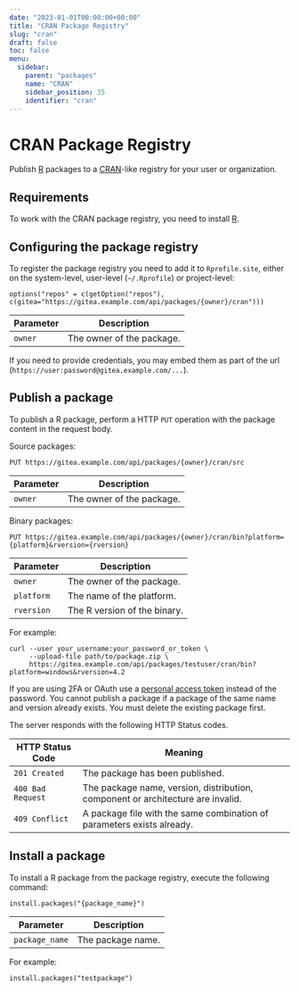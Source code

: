 ```yaml
---
date: "2023-01-01T00:00:00+00:00"
title: "CRAN Package Registry"
slug: "cran"
draft: false
toc: false
menu:
  sidebar:
    parent: "packages"
    name: "CRAN"
    sidebar_position: 35
    identifier: "cran"
---
```


# CRAN Package Registry

Publish [R](https://www.r-project.org/) packages to a [CRAN](https://cran.r-project.org/)-like registry for your user or organization.

## Requirements

To work with the CRAN package registry, you need to install [R](https://cran.r-project.org/).

## Configuring the package registry

To register the package registry you need to add it to `Rprofile.site`, either on the system-level, user-level (`~/.Rprofile`) or project-level:

```
options("repos" = c(getOption("repos"), c(gitea="https://gitea.example.com/api/packages/{owner}/cran")))
```

| Parameter | Description |
| --------- | ----------- |
| `owner`   | The owner of the package. |

If you need to provide credentials, you may embed them as part of the url (`https://user:password@gitea.example.com/...`).

## Publish a package

To publish a R package, perform a HTTP `PUT` operation with the package content in the request body.

Source packages:

```
PUT https://gitea.example.com/api/packages/{owner}/cran/src
```

| Parameter | Description |
| --------- | ----------- |
| `owner`   | The owner of the package. |

Binary packages:

```
PUT https://gitea.example.com/api/packages/{owner}/cran/bin?platform={platform}&rversion={rversion}
```

| Parameter  | Description |
| ---------- | ----------- |
| `owner`    | The owner of the package. |
| `platform` | The name of the platform. |
| `rversion` | The R version of the binary. |

For example:

```shell
curl --user your_username:your_password_or_token \
     --upload-file path/to/package.zip \
     https://gitea.example.com/api/packages/testuser/cran/bin?platform=windows&rversion=4.2
```

If you are using 2FA or OAuth use a [personal access token](development/api-usage.md#authentication) instead of the password.
You cannot publish a package if a package of the same name and version already exists. You must delete the existing package first.

The server responds with the following HTTP Status codes.

| HTTP Status Code  | Meaning |
| ----------------- | ------- |
| `201 Created`     | The package has been published. |
| `400 Bad Request` | The package name, version, distribution, component or architecture are invalid. |
| `409 Conflict`    | A package file with the same combination of parameters exists already. |

## Install a package

To install a R package from the package registry, execute the following command:

```shell
install.packages("{package_name}")
```

| Parameter      | Description |
| -------------- | ----------- |
| `package_name` | The package name. |

For example:

```shell
install.packages("testpackage")
```
